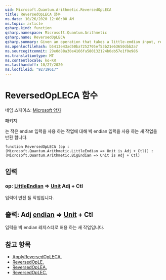 ```yaml
---
uid: Microsoft.Quantum.Arithmetic.ReversedOpLECA
title: ReversedOpLECA 함수
ms.date: 10/26/2020 12:00:00 AM
ms.topic: article
qsharp.kind: function
qsharp.namespace: Microsoft.Quantum.Arithmetic
qsharp.name: ReversedOpLECA
qsharp.summary: Given an operation that takes a little-endian input, returns a new operation that takes a big-endian input.
ms.openlocfilehash: b5413e43ad50ba7252705ef53b21e63650dbb2a7
ms.sourcegitcommit: 29e0d88a30e4166fa580132124b0eb57e1f0e986
ms.translationtype: MT
ms.contentlocale: ko-KR
ms.lasthandoff: 10/27/2020
ms.locfileid: "92719617"
---
```

# <a name="reversedopleca-function"></a>ReversedOpLECA 함수

네임 스페이스: [Microsoft 양자](xref:Microsoft.Quantum.Arithmetic)

패키지 [](https://nuget.org/packages/)


는 작은 endian 입력을 사용 하는 작업에 대해 빅 endian 입력을 사용 하는 새 작업을 반환 합니다.

```qsharp
function ReversedOpLECA (op : (Microsoft.Quantum.Arithmetic.LittleEndian => Unit is Adj + Ctl)) : (Microsoft.Quantum.Arithmetic.BigEndian => Unit is Adj + Ctl)
```


## <a name="input"></a>입력

### <a name="op--littleendian--unit-adj--ctl"></a>op: [LittleEndian](xref:Microsoft.Quantum.Arithmetic.LittleEndian) => [Unit](xref:microsoft.quantum.lang-ref.unit) Adj + Ctl

입력이 반전 될 작업입니다.



## <a name="output--bigendian--unit-adj--ctl"></a>출력: Adj [endian](xref:Microsoft.Quantum.Arithmetic.BigEndian) => [Unit](xref:microsoft.quantum.lang-ref.unit) + Ctl

입력을 빅 endian 레지스터로 허용 하는 새 작업입니다.

## <a name="see-also"></a>참고 항목

- [ApplyReversedOpLECA.](xref:Microsoft.Quantum.Arithmetic.ApplyReversedOpLECA)
- [ReversedOpLE.](xref:Microsoft.Quantum.Arithmetic.ReversedOpLE)
- [ReversedOpLEA.](xref:Microsoft.Quantum.Arithmetic.ReversedOpLEA)
- [ReversedOpLEC.](xref:Microsoft.Quantum.Arithmetic.ReversedOpLEC)